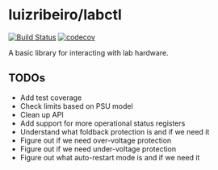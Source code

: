 # luizribeiro/labctl

[![Build Status](https://travis-ci.com/luizribeiro/labctl.svg?branch=master)](https://travis-ci.com/luizribeiro/labctl)
[![codecov](https://codecov.io/gh/luizribeiro/labctl/branch/master/graph/badge.svg)](https://codecov.io/gh/luizribeiro/labctl)

A basic library for interacting with lab hardware.

## TODOs

* Add test coverage
* Check limits based on PSU model
* Clean up API
* Add support for more operational status registers
* Understand what foldback protection is and if we need it
* Figure out if we need over-voltage protection
* Figure out if we need under-voltage protection
* Figure out what auto-restart mode is and if we need it
